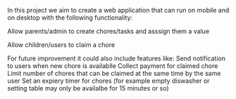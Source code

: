 In this project we aim to create a web application that can run on mobile and on desktop with the following functionality:

Allow parents/admin to create chores/tasks and asssign them a value

Allow children/users to claim a chore 

For future improvement it could also include features like:
Send notification to users when new chore is availablle
Collect payment for claimed chore
Limit number of chores that can be claimed at the same time by the same user
Set an expiery timer for chores (for example empty diswasher or setting table may only be availalbe for 15 minutes or so)

